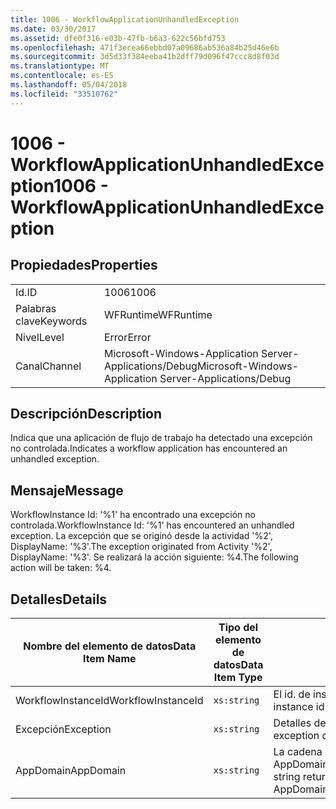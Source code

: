 ```yaml
---
title: 1006 - WorkflowApplicationUnhandledException
ms.date: 03/30/2017
ms.assetid: dfe0f316-e03b-47fb-b6a3-622c56bfd753
ms.openlocfilehash: 471f3ecea66ebbd07a09686ab536a84b25d46e6b
ms.sourcegitcommit: 3d5d33f384eeba41b2dff79d096f47ccc8d8f03d
ms.translationtype: MT
ms.contentlocale: es-ES
ms.lasthandoff: 05/04/2018
ms.locfileid: "33510762"
---
```

# <a name="1006---workflowapplicationunhandledexception"></a><span data-ttu-id="50a56-102">1006 - WorkflowApplicationUnhandledException</span><span class="sxs-lookup"><span data-stu-id="50a56-102">1006 - WorkflowApplicationUnhandledException</span></span>
## <a name="properties"></a><span data-ttu-id="50a56-103">Propiedades</span><span class="sxs-lookup"><span data-stu-id="50a56-103">Properties</span></span>  
  
|||  
|-|-|  
|<span data-ttu-id="50a56-104">Id.</span><span class="sxs-lookup"><span data-stu-id="50a56-104">ID</span></span>|<span data-ttu-id="50a56-105">1006</span><span class="sxs-lookup"><span data-stu-id="50a56-105">1006</span></span>|  
|<span data-ttu-id="50a56-106">Palabras clave</span><span class="sxs-lookup"><span data-stu-id="50a56-106">Keywords</span></span>|<span data-ttu-id="50a56-107">WFRuntime</span><span class="sxs-lookup"><span data-stu-id="50a56-107">WFRuntime</span></span>|  
|<span data-ttu-id="50a56-108">Nivel</span><span class="sxs-lookup"><span data-stu-id="50a56-108">Level</span></span>|<span data-ttu-id="50a56-109">Error</span><span class="sxs-lookup"><span data-stu-id="50a56-109">Error</span></span>|  
|<span data-ttu-id="50a56-110">Canal</span><span class="sxs-lookup"><span data-stu-id="50a56-110">Channel</span></span>|<span data-ttu-id="50a56-111">Microsoft-Windows-Application Server-Applications/Debug</span><span class="sxs-lookup"><span data-stu-id="50a56-111">Microsoft-Windows-Application Server-Applications/Debug</span></span>|  
  
## <a name="description"></a><span data-ttu-id="50a56-112">Descripción</span><span class="sxs-lookup"><span data-stu-id="50a56-112">Description</span></span>  
 <span data-ttu-id="50a56-113">Indica que una aplicación de flujo de trabajo ha detectado una excepción no controlada.</span><span class="sxs-lookup"><span data-stu-id="50a56-113">Indicates a workflow application has encountered an unhandled exception.</span></span>  
  
## <a name="message"></a><span data-ttu-id="50a56-114">Mensaje</span><span class="sxs-lookup"><span data-stu-id="50a56-114">Message</span></span>  
 <span data-ttu-id="50a56-115">WorkflowInstance Id: '%1' ha encontrado una excepción no controlada.</span><span class="sxs-lookup"><span data-stu-id="50a56-115">WorkflowInstance Id: '%1' has encountered an unhandled exception.</span></span>  <span data-ttu-id="50a56-116">La excepción que se originó desde la actividad '%2', DisplayName: '%3'.</span><span class="sxs-lookup"><span data-stu-id="50a56-116">The exception originated from Activity '%2', DisplayName: '%3'.</span></span>  <span data-ttu-id="50a56-117">Se realizará la acción siguiente: %4.</span><span class="sxs-lookup"><span data-stu-id="50a56-117">The following action will be taken: %4.</span></span>  
  
## <a name="details"></a><span data-ttu-id="50a56-118">Detalles</span><span class="sxs-lookup"><span data-stu-id="50a56-118">Details</span></span>  
  
|<span data-ttu-id="50a56-119">Nombre del elemento de datos</span><span class="sxs-lookup"><span data-stu-id="50a56-119">Data Item Name</span></span>|<span data-ttu-id="50a56-120">Tipo del elemento de datos</span><span class="sxs-lookup"><span data-stu-id="50a56-120">Data Item Type</span></span>|<span data-ttu-id="50a56-121">Descripción</span><span class="sxs-lookup"><span data-stu-id="50a56-121">Description</span></span>|  
|--------------------|--------------------|-----------------|  
|<span data-ttu-id="50a56-122">WorkflowInstanceId</span><span class="sxs-lookup"><span data-stu-id="50a56-122">WorkflowInstanceId</span></span>|`xs:string`|<span data-ttu-id="50a56-123">El id. de instancia del flujo de trabajo.</span><span class="sxs-lookup"><span data-stu-id="50a56-123">The instance id for the workflow</span></span>|  
|<span data-ttu-id="50a56-124">Excepción</span><span class="sxs-lookup"><span data-stu-id="50a56-124">Exception</span></span>|`xs:string`|<span data-ttu-id="50a56-125">Detalles de la excepción para la excepción</span><span class="sxs-lookup"><span data-stu-id="50a56-125">The exception details for the exception</span></span>|  
|<span data-ttu-id="50a56-126">AppDomain</span><span class="sxs-lookup"><span data-stu-id="50a56-126">AppDomain</span></span>|`xs:string`|<span data-ttu-id="50a56-127">La cadena devuelta por AppDomain.CurrentDomain.FriendlyName.</span><span class="sxs-lookup"><span data-stu-id="50a56-127">The string returned by AppDomain.CurrentDomain.FriendlyName.</span></span>|
